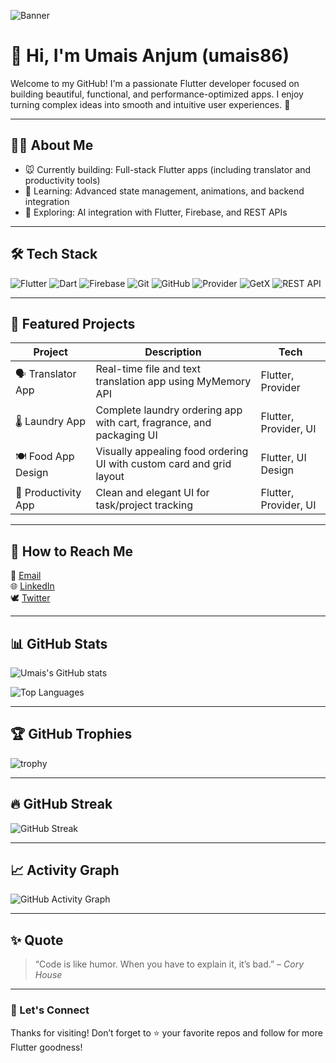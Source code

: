 <!-- Profile Banner -->
![Banner](https://raw.githubusercontent.com/umais86/umais86/main/banner.png)


# 👋 Hi, I'm Umais Anjum (umais86)

Welcome to my GitHub! I'm a passionate Flutter developer focused on building beautiful, functional, and performance-optimized apps. I enjoy turning complex ideas into smooth and intuitive user experiences. 🚀

---

## 👨‍💼 About Me

- 🐭 Currently building: Full-stack Flutter apps (including translator and productivity tools)  
- 🌱 Learning: Advanced state management, animations, and backend integration  
- 🧠 Exploring: AI integration with Flutter, Firebase, and REST APIs  

---

## 🛠️ Tech Stack

![Flutter](https://img.shields.io/badge/Flutter-02569B?style=for-the-badge&logo=flutter&logoColor=white)
![Dart](https://img.shields.io/badge/Dart-0175C2?style=for-the-badge&logo=dart&logoColor=white)
![Firebase](https://img.shields.io/badge/Firebase-FFCA28?style=for-the-badge&logo=firebase&logoColor=black)
![Git](https://img.shields.io/badge/Git-F05032?style=for-the-badge&logo=git&logoColor=white)
![GitHub](https://img.shields.io/badge/GitHub-181717?style=for-the-badge&logo=github&logoColor=white)
![Provider](https://img.shields.io/badge/Provider-0A8F5C?style=for-the-badge&logo=provider&logoColor=white)
![GetX](https://img.shields.io/badge/GetX-9400D3?style=for-the-badge&logo=flutter&logoColor=white)
![REST API](https://img.shields.io/badge/REST%20API-1E90FF?style=for-the-badge)

---

## 💼 Featured Projects

| Project             | Description                                                          | Tech                  |
| ------------------- | -------------------------------------------------------------------- | --------------------- |
| 🗣️ Translator App  | Real-time file and text translation app using MyMemory API           | Flutter, Provider     |
| 🌡️ Laundry App     | Complete laundry ordering app with cart, fragrance, and packaging UI | Flutter, Provider, UI |
| 🍽️ Food App Design | Visually appealing food ordering UI with custom card and grid layout | Flutter, UI Design    |
| 🧠 Productivity App | Clean and elegant UI for task/project tracking                       | Flutter, Provider, UI |

---

## 📢 How to Reach Me

📧 [Email](mailto:umaisanjum8686@gmail.com)  
🌐 [LinkedIn](https://www.linkedin.com/in/umais-anjum/)  
🕊️ [Twitter](https://x.com/AnjumUmais)  

---

## 📊 GitHub Stats

![Umais's GitHub stats](https://github-readme-stats.vercel.app/api?username=umais86&show_icons=true&theme=radical)  

![Top Languages](https://github-readme-stats.vercel.app/api/top-langs/?username=umais86&layout=compact&theme=radical)  

---

## 🏆 GitHub Trophies

![trophy](https://github-profile-trophy.vercel.app/?username=umais86&theme=radical)

---

## 🔥 GitHub Streak

![GitHub Streak](https://streak-stats.demolab.com?user=umais86&theme=radical&hide_border=false)

---

## 📈 Activity Graph

![GitHub Activity Graph](https://github-readme-activity-graph.vercel.app/graph?username=umais86&theme=radical)

---

## ✨ Quote

> “Code is like humor. When you have to explain it, it’s bad.” – *Cory House*

---

### 🌟 Let's Connect

Thanks for visiting! Don’t forget to ⭐️ your favorite repos and follow for more Flutter goodness!
